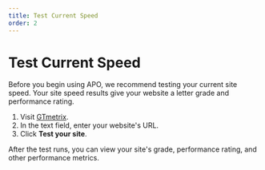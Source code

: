 ```yaml
---
title: Test Current Speed
order: 2
---
```


# Test Current Speed

Before you begin using APO, we recommend testing your current site speed. Your site speed results give your website a letter grade and performance rating.

1. Visit [GTmetrix](https://gtmetrix.com/).
1. In the text field, enter your website's URL.
1. Click **Test your site**.

After the test runs, you can view your site's grade, performance rating, and other performance metrics.